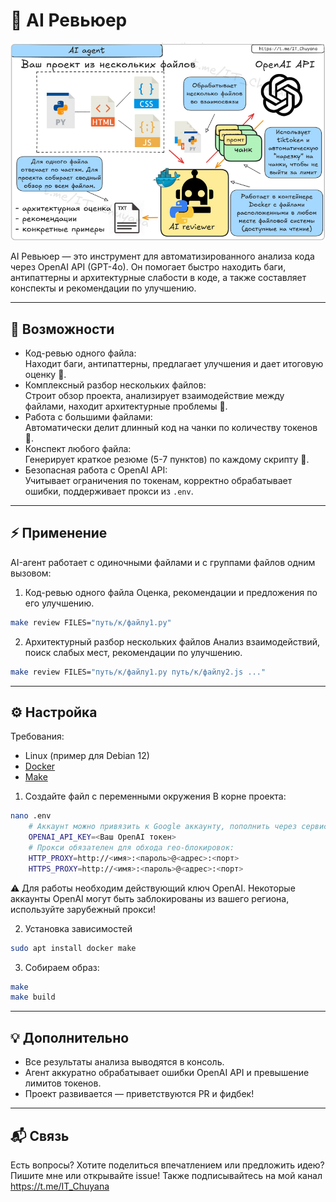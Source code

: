 # 🤖 AI Ревьюер

![alt text](static/AI.jpg)

AI Ревьюер — это инструмент для автоматизированного анализа кода через OpenAI API (GPT-4o). Он помогает быстро находить баги, антипаттерны и архитектурные слабости в коде, а также составляет конспекты и рекомендации по улучшению.

---
## 🚀 Возможности

- Код-ревью одного файла:  
  Находит баги, антипаттерны, предлагает улучшения и дает итоговую оценку 👀.
- Комплексный разбор нескольких файлов:  
  Строит обзор проекта, анализирует взаимодействие между файлами, находит архитектурные проблемы 🧩.
- Работа с большими файлами:  
  Автоматически делит длинный код на чанки по количеству токенов 📏.
- Конспект любого файла:  
  Генерирует краткое резюме (5-7 пунктов) по каждому скрипту 📝.
- Безопасная работа с OpenAI API:  
  Учитывает ограничения по токенам, корректно обрабатывает ошибки, поддерживает прокси из `.env`.

---
## ⚡ Применение

AI-агент работает с одиночными файлами и с группами файлов одним вызовом:
1. Код-ревью одного файла
Оценка, рекомендации и предложения по его улучшению.

```bash
make review FILES="путь/к/файлу1.py"
```

2. Архитектурный разбор нескольких файлов
Анализ взаимодействий, поиск слабых мест, рекомендации по улучшению.

```bash
make review FILES="путь/к/файлу1.py путь/к/файлу2.js ..."
```

---
## ⚙️ Настройка
Требования:
- Linux (пример для Debian 12)
- [Docker](https://www.docker.com/get-started)
- [Make](https://www.gnu.org/software/make/)
1. Создайте файл с переменными окружения
В корне проекта:

```bash
nano .env
    # Аккаунт можно привязить к Google аккаунту, пополнить через сервисы-посредники
    OPENAI_API_KEY=<Ваш OpenAI токен>
    # Прокси обязателен для обхода гео-блокировок:
    HTTP_PROXY=http://<имя>:<пароль>@<адрес>:<порт>
    HTTPS_PROXY=http://<имя>:<пароль>@<адрес>:<порт>
```

⚠️ Для работы необходим действующий ключ OpenAI. Некоторые аккаунты OpenAI могут быть заблокированы из вашего региона, используйте зарубежный прокси!

2. Установка зависимостей
```bash
sudo apt install docker make
```

3. Собираем образ:
```bash
make
make build
```

---
## 💡 Дополнительно

- Все результаты анализа выводятся в консоль.
- Агент аккуратно обрабатывает ошибки OpenAI API и превышение лимитов токенов.
- Проект развивается — приветствуются PR и фидбек!

---
## 📬 Связь

Есть вопросы? Хотите поделиться впечатлением или предложить идею?  
Пишите мне или открывайте issue!
Также подписывайтесь на мой канал https://t.me/IT_Chuyana
